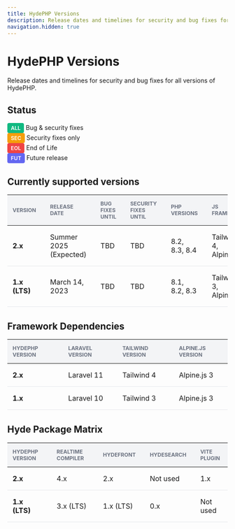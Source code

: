```yaml
---
title: HydePHP Versions
description: Release dates and timelines for security and bug fixes for all versions of HydePHP.
navigation.hidden: true
---
```


# HydePHP Versions

Release dates and timelines for security and bug fixes for all versions of HydePHP.

<style>
.status-badge {
    display: inline-block;
    padding: 0.25rem 0.5rem;
    border-radius: 0.25rem;
    font-weight: 600;
    font-size: 0.75rem;
    text-transform: uppercase;
}
.status-all {
    background-color: #10B981;
    color: white;
}
.status-sec {
    background-color: #F59E0B;
    color: white;
}
.status-eol {
    background-color: #EF4444;
    color: white;
}
.status-fut {
    background-color: #6366F1;
    color: white;
}
table {
    width: 100%;
    border-collapse: collapse;
    margin-bottom: 2rem;
}
th {
    background-color: #f3f4f6;
    text-align: left;
    padding: 0.75rem 1rem;
    font-size: 0.75rem;
    text-transform: uppercase;
    color: #6b7280;
}
td {
    padding: 1rem;
    border-bottom: 1px solid #e5e7eb;
}
td:first-child, th:first-child {
    padding-left: 0.75rem;
}
td:last-child, th:last-child {
    padding-right: 0.75rem;
}
.version-bold {
    font-weight: 700;
}
</style>

## Status

<div class="flex flex-wrap gap-4 mb-6">
    <div class="flex items-center">
        <span class="status-badge status-all mr-2">ALL</span>
        <span>Bug & security fixes</span>
    </div>
    <div class="flex items-center">
        <span class="status-badge status-sec mr-2">SEC</span>
        <span>Security fixes only</span>
    </div>
    <div class="flex items-center">
        <span class="status-badge status-eol mr-2">EOL</span>
        <span>End of Life</span>
    </div>
    <div class="flex items-center">
        <span class="status-badge status-fut mr-2">FUT</span>
        <span>Future release</span>
    </div>
</div>

## Currently supported versions

<div class="overflow-x-auto">
  <table>
    <thead>
      <tr>
        <th>Version</th>
        <th>Release date</th>
        <th>Bug Fixes Until</th>
        <th>Security Fixes Until</th>
        <th>PHP Versions</th>
        <th>JS Framework</th>
        <th>Status</th>
      </tr>
    </thead>
    <tbody>
      <tr>
        <td class="version-bold">2.x</td>
        <td>Summer 2025 (Expected)</td>
        <td>TBD</td>
        <td>TBD</td>
        <td>8.2, 8.3, 8.4</td>
        <td>Tailwind 4, Alpine.js 3</td>
        <td><span class="status-badge status-fut">FUT</span></td>
      </tr>
      <tr>
        <td class="version-bold">1.x (LTS)</td>
        <td>March 14, 2023</td>
        <td>TBD</td>
        <td>TBD</td>
        <td>8.1, 8.2, 8.3</td>
        <td>Tailwind 3, Alpine.js 3</td>
        <td><span class="status-badge status-all">ALL</span></td>
      </tr>
    </tbody>
  </table>
</div>

## Framework Dependencies

<div class="overflow-x-auto">
  <table>
    <thead>
      <tr>
        <th>HydePHP Version</th>
        <th>Laravel Version</th>
        <th>Tailwind Version</th>
        <th>Alpine.js Version</th>
      </tr>
    </thead>
    <tbody>
      <tr>
        <td class="version-bold">2.x</td>
        <td>Laravel 11</td>
        <td>Tailwind 4</td>
        <td>Alpine.js 3</td>
      </tr>
      <tr>
        <td class="version-bold">1.x</td>
        <td>Laravel 10</td>
        <td>Tailwind 3</td>
        <td>Alpine.js 3</td>
      </tr>
    </tbody>
  </table>
</div>

## Hyde Package Matrix

<div class="overflow-x-auto">
  <table>
    <thead>
      <tr>
        <th>HydePHP Version</th>
        <th>Realtime Compiler</th>
        <th>HydeFront</th>
        <th>HydeSearch</th>
        <th>Vite Plugin</th>
      </tr>
    </thead>
    <tbody>
      <tr>
        <td class="version-bold">2.x</td>
        <td>4.x</td>
        <td>2.x</td>
        <td>Not used</td>
        <td>1.x</td>
      </tr>
      <tr>
        <td class="version-bold">1.x (LTS)</td>
        <td>3.x (LTS)</td>
        <td>1.x (LTS)</td>
        <td>0.x</td>
        <td>Not used</td>
      </tr>
    </tbody>
  </table>
</div>
